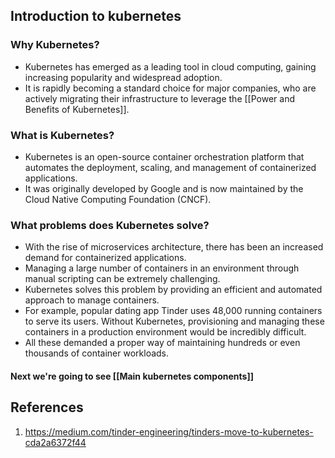 ## Introduction to kubernetes
### Why Kubernetes?
- Kubernetes has emerged as a leading tool in cloud computing, gaining increasing popularity and widespread adoption.
- It is rapidly becoming a standard choice for major companies, who are actively migrating their infrastructure to leverage the [[Power and Benefits of Kubernetes]].

### What is Kubernetes?
- Kubernetes is an open-source container orchestration platform that automates the deployment, scaling, and management of containerized applications.
- It was originally developed by Google and is now maintained by the Cloud Native Computing Foundation (CNCF).

###  What problems does Kubernetes solve?
- With the rise of microservices architecture, there has been an increased demand for containerized applications.
- Managing a large number of containers in an environment through manual scripting can be extremely challenging.
- Kubernetes solves this problem by providing an efficient and automated approach to manage containers.
- For example, popular dating app Tinder uses 48,000 running containers to serve its users. Without Kubernetes, provisioning and managing these containers in a production environment would be incredibly difficult.
- All these demanded a proper way of maintaining hundreds or even thousands of container workloads.


#### Next we're going to see [[Main kubernetes components]]

## References
1. https://medium.com/tinder-engineering/tinders-move-to-kubernetes-cda2a6372f44